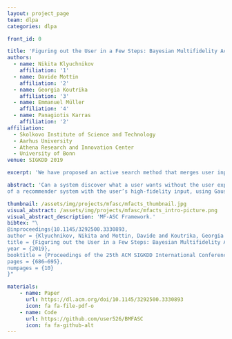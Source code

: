 ```yaml
---
layout: project_page
team: dlpa
categories: dlpa

front_id: 0

title: 'Figuring out the User in a Few Steps: Bayesian Multifidelity Active Search with Cokriging'
authors:
  - name: Nikita Klyuchnikov
    affiliation: '1'
  - name: Davide Mottin
    affiliation: '2'
  - name: Georgia Koutrika
    affiliation: '3'
  - name: Emmanuel Müller
    affiliation: '4'
  - name: Panagiotis Karras
    affiliation: '2'
affiliation:
  - Skolkovo Institute of Science and Technology
  - Aarhus University
  - Athena Research and Innovation Center
  - University of Bonn
venue: SIGKDD 2019

excerpt: 'We have proposed an active search method that merges user inputs with inputs derived from other sources, e.g. a recommender system, so as to tailor learning of user’s interests.'

abstract: 'Can a system discover what a user wants without the user explicitly issuing a query? A recommender system proposes items of potential interest based on past user history. On the other hand, active search incites, and learns from, user feedback, in order to recommend items that meet a user’s current tacit interests, hence promises to offer up-to-date recommendations going beyond those of a recommender system. Yet extant active search methods require an overwhelming amount of user input, relying solely on such input for each item they pick. In this paper, we propose MF-ASC, a novel active search mechanism that performs well with minimal user input. MF-ASC combines cheap, low-fidelity evaluations in the style
of a recommender system with the user’s high-fidelity input, using Gaussian process regression with multiple target variables (cokriging). To our knowledge, this is the first application of cokriging to active search. Our empirical study with synthetic and real-world data shows that MF-ASC outperforms the state of the art in terms of result relevance within a budget of interactions.'

thumbnail: /assets/img/projects/mfasc/mfacts_thumbnail.jpg
visual_abstract: /assets/img/projects/mfasc/mfacts_intro-picture.png
visual_abstract_description: 'MF-ASC Framework.'
bibtex: "\
@inproceedings{10.1145/3292500.3330893,
author = {Klyuchnikov, Nikita and Mottin, Davide and Koutrika, Georgia and Muller, Emmanuel and Karras, Panagiotis},
title = {Figuring out the User in a Few Steps: Bayesian Multifidelity Active Search with Cokriging},
year = {2019},
booktitle = {Proceedings of the 25th ACM SIGKDD International Conference on Knowledge Discovery & Data Mining},
pages = {686–695},
numpages = {10}
}"

materials:
    - name: Paper
      url: https://dl.acm.org/doi/10.1145/3292500.3330893
      icon: fa fa-file-pdf-o
    - name: Code
      url: https://github.com/user526/BMFASC
      icon: fa fa-github-alt
---
```

